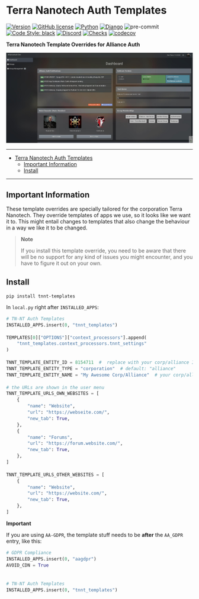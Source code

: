 # Terra Nanotech Auth Templates

[![Version](https://img.shields.io/pypi/v/tnnt-templates?label=release)](https://pypi.org/project/tnnt-templates/)
[![GitHub license](https://img.shields.io/github/license/terra-nanotech/tn-nt-auth-templates)](https://github.com/terra-nanotech/tn-nt-auth-templates/blob/master/LICENSE)
[![Python](https://img.shields.io/pypi/pyversions/tnnt-templates)](https://pypi.org/project/tnnt-templates/)
[![Django](https://img.shields.io/pypi/djversions/tnnt-templates?label=django)](https://pypi.org/project/tnnt-templates/)
![pre-commit](https://img.shields.io/badge/pre--commit-enabled-brightgreen?logo=pre-commit&logoColor=white)
[![Code Style: black](https://img.shields.io/badge/code%20style-black-000000.svg)](http://black.readthedocs.io/en/latest/)
[![Discord](https://img.shields.io/discord/790364535294132234?label=discord)](https://discord.gg/zmh52wnfvM)
[![Checks](https://github.com/terra-nanotech/tn-nt-auth-templates/actions/workflows/automated-checks.yml/badge.svg)](https://github.com/terra-nanotech/tn-nt-auth-templates/actions/workflows/automated-checks.yml)
[![codecov](https://codecov.io/gh/terra-nanotech/tn-nt-auth-templates/branch/master/graph/badge.svg?token=4JLA8CXJ64)](https://codecov.io/gh/terra-nanotech/tn-nt-auth-templates)


**Terra Nanotech Template Overrides for Alliance Auth**

![TN-NT Auth Template](https://raw.githubusercontent.com/terra-nanotech/tn-nt-auth-templates/master/tnnt_templates/images/tnnt-template.jpg "TN-NT Auth Template")


---

<!-- TOC -->
* [Terra Nanotech Auth Templates](#terra-nanotech-auth-templates)
  * [Important Information](#important-information)
  * [Install](#install)
<!-- TOC -->

---


## Important Information

These template overrides are specially tailored for the corporation Terra Nanotech.
They override templates of apps we use, so it looks like we want it to. This
might entail changes to templates that also change the behaviour in a way we like it
to be changed.

> **Note**
>
> If you install this template override, you need to be aware that there will be
no support for any kind of issues you might encounter, and you have to figure it out
on your own.


## Install

```shell
pip install tnnt-templates
```

In `local.py` right after `INSTALLED_APPS`:

```python
# TN-NT Auth Templates
INSTALLED_APPS.insert(0, "tnnt_templates")

TEMPLATES[0]["OPTIONS"]["context_processors"].append(
    "tnnt_templates.context_processors.tnnt_settings"
)

TNNT_TEMPLATE_ENTITY_ID = 8154711  #  replace with your corp/alliance ID
TNNT_TEMPLATE_ENTITY_TYPE = "corporation"  # default: "alliance"
TNNT_TEMPLATE_ENTITY_NAME = "My Awesome Corp/Alliance"  # your corp/alliance name

# the URLs are shown in the user menu
TNNT_TEMPLATE_URLS_OWN_WEBSITES = [
    {
        "name": "Website",
        "url": "https://webseite.com/",
        "new_tab": True,
    },
    {
        "name": "Forums",
        "url": "https://forum.website.com/",
        "new_tab": True,
    },
]

TNNT_TEMPLATE_URLS_OTHER_WEBSITES = [
    {
        "name": "Website",
        "url": "https://website.com/",
        "new_tab": True,
    },
]
```

**Important**

If you are using `AA-GDPR`, the template stuff needs to be **after** the `AA_GDPR`
entry, like this:

```python
# GDPR Compliance
INSTALLED_APPS.insert(0, "aagdpr")
AVOID_CDN = True


# TN-NT Auth Templates
INSTALLED_APPS.insert(0, "tnnt_templates")
```
